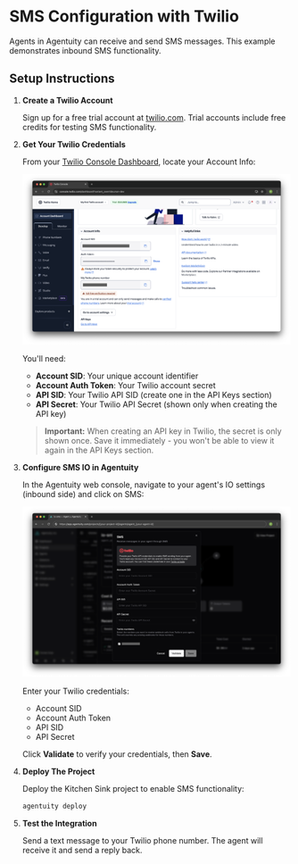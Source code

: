 # SMS Configuration with Twilio

Agents in Agentuity can receive and send SMS messages. This example demonstrates inbound SMS functionality.

## Setup Instructions

1. **Create a Twilio Account**
   
   Sign up for a free trial account at [twilio.com](https://www.twilio.com). Trial accounts include free credits for testing SMS functionality.

2. **Get Your Twilio Credentials**
   
   From your [Twilio Console Dashboard](https://console.twilio.com), locate your Account Info:
   
   ![Twilio Console showing Account SID and Auth Token](/.github/io-sms/sms-setup-1-twilio-dashboard.png)
   
   You'll need:
   - **Account SID**: Your unique account identifier
   - **Account Auth Token**: Your Twilio account secret
   - **API SID**: Your Twilio API SID (create one in the API Keys section)
   - **API Secret**: Your Twilio API Secret (shown only when creating the API key)
   
   > **Important:** When creating an API key in Twilio, the secret is only shown once. Save it immediately - you won't be able to view it again in the API Keys section.

3. **Configure SMS IO in Agentuity**
   
   In the Agentuity web console, navigate to your agent's IO settings (inbound side) and click on SMS:
   
   ![Agentuity SMS configuration dialog](/.github/io-sms/sms-setup-2-agentuity-config.png)
   
   Enter your Twilio credentials:
   - Account SID
   - Account Auth Token
   - API SID
   - API Secret
   
   Click **Validate** to verify your credentials, then **Save**.

4. **Deploy The Project**

   Deploy the Kitchen Sink project to enable SMS functionality:

   ```bash
   agentuity deploy
   ```

5. **Test the Integration**

   Send a text message to your Twilio phone number. The agent will receive it and send a reply back.
